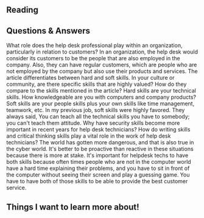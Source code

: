 ## Reading 

## Questions & Answers 

What role does the help desk professional play within an organization, particularly in relation to customers?
In an organization, the help desk would consider its customers to be the people that are also employed in the company. Also, they can have regular customers, which are people who are not employed by the company but also use their products and services.
The article differentiates between hard and soft skills. In your culture or community, are there specific skills that are highly valued? How do they compare to the skills mentioned in the article?
Hard skills are your technical skills. How knowledgeable are you with computers and company products? Soft skills are your people skills plus your own skills like time management, teamwork, etc. In my previous job, soft skills were highly favored. They always said, You can teach all the technical skills you have to somebody; you can't teach them attitude.
Why have security skills become more important in recent years for help desk technicians? How do writing skills and critical thinking skills play a vital role in the work of help desk technicians?
The world has gotten more dangerous, and that is also true in the cyber world. It's better to be proactive than reactive in these situations because there is more at stake. It's important for helpdesk techs to have both skills because often times people who are not in the computer world have a hard time explaining their problems, and you have to sit in front of the computer without seeing their screen and play a guessing game. You have to have both of those skills to be able to provide the best customer service.



## Things I want to learn more about! 
